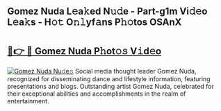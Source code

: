 ## Gomez Nuda L𝚎a𝚔ed N𝚞𝚍e - Part-g1m Vi𝚍𝚎o L𝚎a𝚔s - H𝚘𝚝 O𝚗𝚕yf𝚊ns P𝚑𝚘tos OSAnX

# <h2><a href="http://kf31gye.oniu.top/?m=Gomez+Nuda">🔗👉 🔴 Gomez Nuda P𝚑ot𝚘𝚜 V𝚒d𝚎o</a></h2>

[![Gomez Nuda Nu𝚍e𝚜](https://i.imgur.com/0qMVB7G.gif)](http://kf31gye.oniu.top/?m=Gomez+Nuda)
Social media thought leader Gomez Nuda, recognized for disseminating dance and lifestyle information, featuring presentations and blogs. Outstanding artist Gomez Nuda, celebrated for their exceptional abilities and accomplishments in the realm of entertainment.  

